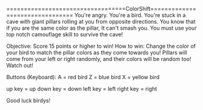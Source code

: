 ==================================ColorShift================================
You're angry. You're a bird. You're stuck in a cave with giant pillars rolling at you from opposite directions. You know that if you are the same color as the pillar, It can't smash you. You must use your top notch camouflage skill to survive the cave!

Objective: Score 15 points or higher to win!
How to win: Change the color of your bird to match the pillar colors as they come towards you! Pillars will come from your left or right randomly, and their colors will be random too! Watch out!

Buttons (Keyboard):
A = red bird
Z = blue bird
X = yellow bird

up key = up
down key = down
left key = left
right key = right

Good luck birdys!

